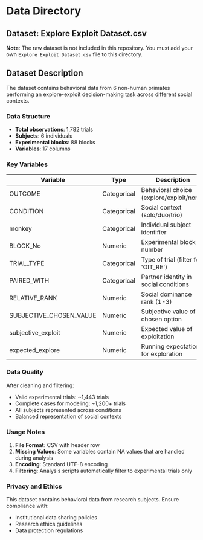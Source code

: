# Data Directory

## Dataset: Explore Exploit Dataset.csv

**Note**: The raw dataset is not included in this repository. You must add your own `Explore Exploit Dataset.csv` file to this directory.

## Dataset Description

The dataset contains behavioral data from 6 non-human primates performing an explore-exploit decision-making task across different social contexts.

### Data Structure
- **Total observations**: 1,782 trials
- **Subjects**: 6 individuals
- **Experimental blocks**: 88 blocks
- **Variables**: 17 columns

### Key Variables

| Variable | Type | Description |
|----------|------|-------------|
| OUTCOME | Categorical | Behavioral choice (explore/exploit/none) |
| CONDITION | Categorical | Social context (solo/duo/trio) |
| monkey | Categorical | Individual subject identifier |
| BLOCK_No | Numeric | Experimental block number |
| TRIAL_TYPE | Categorical | Type of trial (filter for 'OIT_RE') |
| PAIRED_WITH | Categorical | Partner identity in social conditions |
| RELATIVE_RANK | Numeric | Social dominance rank (1-3) |
| SUBJECTIVE_CHOSEN_VALUE | Numeric | Subjective value of chosen option |
| subjective_exploit | Numeric | Expected value of exploitation |
| expected_explore | Numeric | Running expectation for exploration |

### Data Quality

After cleaning and filtering:
- Valid experimental trials: ~1,443 trials
- Complete cases for modeling: ~1,200+ trials
- All subjects represented across conditions
- Balanced representation of social contexts

### Usage Notes

1. **File Format**: CSV with header row
2. **Missing Values**: Some variables contain NA values that are handled during analysis
3. **Encoding**: Standard UTF-8 encoding
4. **Filtering**: Analysis scripts automatically filter to experimental trials only

### Privacy and Ethics

This dataset contains behavioral data from research subjects. Ensure compliance with:
- Institutional data sharing policies
- Research ethics guidelines
- Data protection regulations 